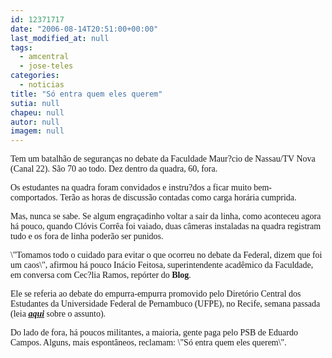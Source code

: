 ```yaml
---
id: 12371717
date: "2006-08-14T20:51:00+00:00"
last_modified_at: null
tags:
  - amcentral
  - jose-teles
categories:
  - noticias
title: "Só entra quem eles querem"
sutia: null
chapeu: null
autor: null
imagem: null
---
```

<p><P><FONT face=Verdana>Tem um batalhão de seguranças no debate da Faculdade Maur?cio de Nassau/TV Nova (Canal 22). São 70 ao todo. Dez&nbsp;dentro da quadra, 60, fora.</FONT></P></p>
<p><P><FONT face=Verdana>Os estudantes na quadra foram convidados e instru?dos a ficar muito bem-comportados.&nbsp;Terão as horas de discussão contadas como carga horária cumprida.</FONT></P></p>
<p><P><FONT face=Verdana>Mas, nunca se sabe. Se algum engraçadinho voltar a sair da linha, como aconteceu agora há pouco,&nbsp;quando Clóvis Corrêa foi vaiado, duas câmeras instaladas na quadra&nbsp;registram tudo e os fora de linha poderão ser punidos.</FONT></P></p>
<p><P><FONT face=Verdana>\"Tomamos todo o cuidado para evitar o que ocorreu no debate da Federal, dizem que foi um caos\", afirmou há pouco Inácio Feitosa, superintendente acadêmico da Faculdade, em conversa com Cec?lia Ramos, repórter do <STRONG>Blog</STRONG>. </FONT></P></p>
<p><P><FONT face=Verdana>Ele se referia ao debate do empurra-empurra promovido pelo Diretório Central dos Estudantes da Universidade Federal de Pernambuco (UFPE), no Recife, semana passada (leia <STRONG><EM><A href=\"https://jc3.uol.com.br/blogs/jc/2006/08/09/index.php#621\" target=_blank>aqui</A></EM></STRONG> sobre o assunto).</FONT></P></p>
<p><P><FONT face=Verdana>Do lado de fora, há poucos militantes, a maioria, gente paga pelo PSB de Eduardo Campos. Alguns, mais espontâneos,&nbsp;reclamam: \"Só entra quem eles querem\".</FONT></P> </p>
